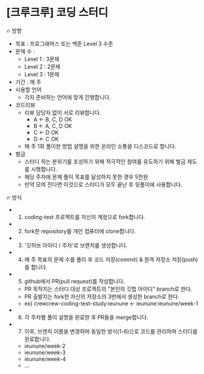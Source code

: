 # [크루크루] 코딩 스터디

🔥 방향
- 목표 : 프로그래머스 또는 백준 Level 3 수준
- 문제 수 : 
  + Level 1 : 3문제
  + Level 2 : 2문제
  + Level 3 : 1문제
- 기간 : 매 주
- 사용할 언어
  + 각자 준비하는 언어에 맞게 진행합니다.
- 코드리뷰
  + 리뷰 담당자 없이 서로 리뷰합니다.
    + A <- B, C, D OK
    + B <- A, C, D OK
    + C <- D OK
    + D <- C OK
  + 매 주 1회 풀이한 방법 설명을 위한 온라인 소통을 디스코드로 합니다.
- 벌금
  + 스터디 하는 분위기를 조성하기 위해 적극적인 참여를 유도하기 위해 벌금 제도를 시행합니다.
  + 해당 주차에 문제 풀이 목표를 달성하지 못한 경우 5천원
  + 만약 모여 진다면 이것으로 스터디가 모두 끝난 후 뒷풀이에 사용합니다.

🔥 방식
- 1. coding-test 프로젝트를 자신의 계정으로 fork합니다.
- 2. fork한 repository를 개인 컴퓨터에 clone합니다.
- 3. '깃허브 아이디 / 주차'로 브랜치를 생성합니다.
- 4. 매 주 목표의 문제 수를 풀이 후 코드 저장(commit) & 원격 저장소 저장(push)를 합니다.
- 5. github에서 PR(pull request)를 작성합니다.
  - PR 목적지는 스터디 대상 프로젝트의 "본인의 깃헙 아이디" branch로 한다.
  - PR 출발지는 fork한 자신의 저장소의 3번에서 생성한 branch로 한다.
  - ex) crewcrew-coding-test-study:ieunune <- ieunune:ieunune/week-1
- 6. 각 주차별 풀이 설명을 완료한 후 PR들을 merge합니다.
- 7. 이후, 브랜치 이름을 변경하며 동일한 방식(1-6)으로 코드를 관리하며 스터디를 완료합니다.
  - ieunune/week-2
  - ieunune/week-3
  - ieunune/week-4
  - ...
